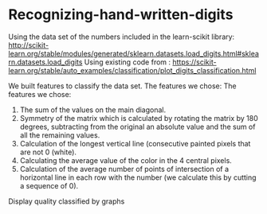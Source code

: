 # Recognizing-hand-written-digits
Using the data set of the numbers included in the learn-scikit library:
http://scikit-learn.org/stable/modules/generated/sklearn.datasets.load_digits.html#sklearn.datasets.load_digits
Using existing code from :
https://scikit-learn.org/stable/auto_examples/classification/plot_digits_classification.html

We built features to classify the data set.
The features we chose:
The features we chose:
1. The sum of the values on the main diagonal.
2. Symmetry of the matrix which is calculated by rotating the matrix by 180 degrees, subtracting from the original an absolute value and the sum of all the remaining values.
3. Calculation of the longest vertical line (consecutive painted pixels that are not 0 (white).
4. Calculating the average value of the color in the 4 central pixels.
5. Calculation of the average number of points of intersection of a horizontal line in each row with the number (we calculate this by cutting a sequence of 0).

Display quality classified by graphs
